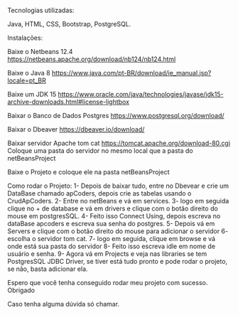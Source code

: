 Tecnologias utilizadas:

Java, HTML, CSS, Bootstrap, PostgreSQL.

Instalações:

Baixe o Netbeans 12.4 https://netbeans.apache.org/download/nb124/nb124.html

Baixe o Java 8 https://www.java.com/pt-BR/download/ie_manual.jsp?locale=pt_BR

Baixe um JDK 15 https://www.oracle.com/java/technologies/javase/jdk15-archive-downloads.html#license-lightbox

Baixar o Banco de Dados Postgres https://www.postgresql.org/download/

Baixar o Dbeaver https://dbeaver.io/download/

Baixar servidor Apache tom cat https://tomcat.apache.org/download-80.cgi Coloque uma pasta do servidor no mesmo local que a pasta do netBeansProject

Baixe o Projeto e coloque ele na pasta netBeansProject

Como rodar o Projeto: 1- Depois de baixar tudo, entre no Dbevear e crie um DataBase chamado apCoders, depois crie as tabelas usando o CrudApCoders. 2- Entre no netBeans e vá em services. 3- logo em seguida clique no + de database e vá em drivers e clique com o botão direito do mouse em postgresSQL. 4- Feito isso Connect Using, depois escreva no dataBase apcoders e escreva sua senha do postgres. 5- Depois vá em Servers e clique com o botão direito do mouse para adicionar o servidor 6- escolha o servidor tom cat. 7- logo em seguida, clique em browse e vá onde está sua pasta do servidor 8- Feito isso escreva idle em nome de usuário e senha. 9- Agora vá em Projects e veja nas libraries se tem PostgresSQL JDBC Driver, se tiver está tudo pronto e pode rodar o projeto, se não, basta adicionar ela.

Espero que você tenha conseguido rodar meu projeto com sucesso. Obrigado

Caso tenha alguma dúvida só chamar.
